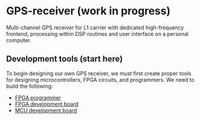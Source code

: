 # GPS-receiver (work in progress)
Multi-channel GPS receiver for L1 carrier with dedicated high-frequency frontend, processing within DSP routines and user interface on a personal computer.

## Development tools (start here)
To begin designing our own GPS receiver, we must first create proper tools for designing microcontrollers, FPGA circuits, and programmers. We need to build the following:
- [FPGA programmer](development%20tools/FPGA/FPGA%20programmer)
- [FPGA development board](development%20tools/FPGA/FPGA%20demo%20board)
- [MCU development board](development%20tools/MCU)

